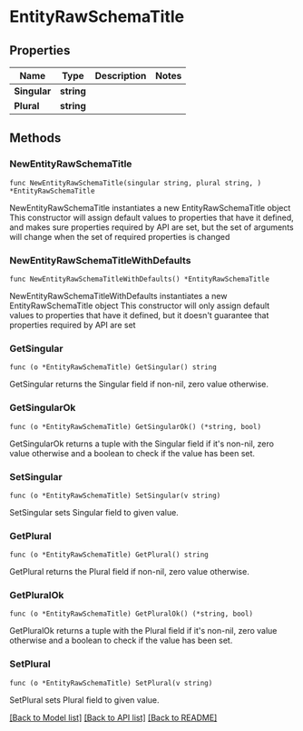 # EntityRawSchemaTitle

## Properties

Name | Type | Description | Notes
------------ | ------------- | ------------- | -------------
**Singular** | **string** |  | 
**Plural** | **string** |  | 

## Methods

### NewEntityRawSchemaTitle

`func NewEntityRawSchemaTitle(singular string, plural string, ) *EntityRawSchemaTitle`

NewEntityRawSchemaTitle instantiates a new EntityRawSchemaTitle object
This constructor will assign default values to properties that have it defined,
and makes sure properties required by API are set, but the set of arguments
will change when the set of required properties is changed

### NewEntityRawSchemaTitleWithDefaults

`func NewEntityRawSchemaTitleWithDefaults() *EntityRawSchemaTitle`

NewEntityRawSchemaTitleWithDefaults instantiates a new EntityRawSchemaTitle object
This constructor will only assign default values to properties that have it defined,
but it doesn't guarantee that properties required by API are set

### GetSingular

`func (o *EntityRawSchemaTitle) GetSingular() string`

GetSingular returns the Singular field if non-nil, zero value otherwise.

### GetSingularOk

`func (o *EntityRawSchemaTitle) GetSingularOk() (*string, bool)`

GetSingularOk returns a tuple with the Singular field if it's non-nil, zero value otherwise
and a boolean to check if the value has been set.

### SetSingular

`func (o *EntityRawSchemaTitle) SetSingular(v string)`

SetSingular sets Singular field to given value.


### GetPlural

`func (o *EntityRawSchemaTitle) GetPlural() string`

GetPlural returns the Plural field if non-nil, zero value otherwise.

### GetPluralOk

`func (o *EntityRawSchemaTitle) GetPluralOk() (*string, bool)`

GetPluralOk returns a tuple with the Plural field if it's non-nil, zero value otherwise
and a boolean to check if the value has been set.

### SetPlural

`func (o *EntityRawSchemaTitle) SetPlural(v string)`

SetPlural sets Plural field to given value.



[[Back to Model list]](../README.md#documentation-for-models) [[Back to API list]](../README.md#documentation-for-api-endpoints) [[Back to README]](../README.md)


